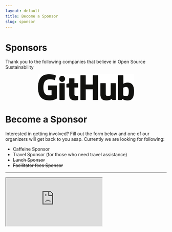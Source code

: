 ```yaml
---
layout: default
title: Become a Sponsor
slug: sponsor
---
```


# Sponsors

Thank you to the following companies that believe in Open Source Sustainability

<center>
<a href="https://github.com/" title="GitHub">
  <img src="/assets/img/sponsors/github-big.svg" alt="GitHub logo" width="300px">
</a>
</center>

# Become a Sponsor

Interested in getting involved? Fill out the form below and one of our organizers will get back to you asap. Currently we are looking for following:

* Caffeine Sponsor
* Travel Sponsor (for those who need travel assistance)
* ~~Lunch Sponsor~~
* ~~Facilitator fees Sponsor~~

---

<iframe class="sponsor-form" src="https://docs.google.com/forms/d/e/1FAIpQLSdPxMevZcAV4ugem6D-XIkMg2zMUQfYZJ7SWmWBJ546SDtOBA/viewform?embedded=true"></iframe>
